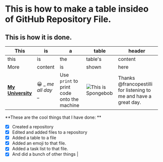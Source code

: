 # This is how to make a table insideo of GitHub Repository File. 

## This is how it is done.

| This | is | a | table | header |
| --- | --- | --- | --- | --- |
| this | is | the | table's | content |
| More | content | is | shown | here |
| [**My University**](https://www.utexas.edu/)| 😀 _ _me all day_ _ | Use `print` to print code onto the machine | ![This is Spongebob](https://static.wikia.nocookie.net/spongebob/images/d/d7/SpongeBob_stock_art.png/revision/latest?cb=20190921125147) | Thanks @francopestilli for listening to me and have a great day. |
**These are the cool things that I have done: ** 
- [x] Created a repository
- [x] Edited and added files to a repository
- [x] Added a table to a file
- [x] Added an emoji to that file.
- [x] Added a task list to that file.
- [x] And did a bunch of other things |
